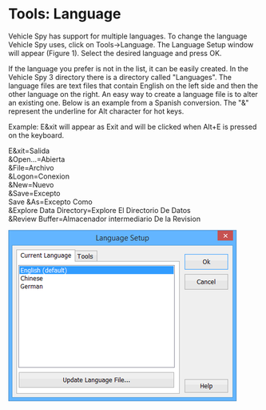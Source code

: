 # Tools: Language

Vehicle Spy has support for multiple languages. To change the language Vehicle Spy uses, click on Tools->Language. The Language Setup window will appear (Figure 1). Select the desired language and press OK.

If the language you prefer is not in the list, it can be easily created. In the Vehicle Spy 3 directory there is a directory called "Languages". The language files are text files that contain English on the left side and then the other language on the right. An easy way to create a language file is to alter an existing one. Below is an example from a Spanish conversion. The "&" represent the underline for Alt character for hot keys.

Example: E\&xit will appear as Exit and will be clicked when Alt+E is pressed on the keyboard.

E\&xit=Salida\
\&Open...=Abierta\
\&File=Archivo\
\&Logon=Conexion\
\&New=Nuevo\
\&Save=Excepto\
Save \&As=Excepto Como\
\&Explore Data Directory=Explore El Directorio De Datos\
\&Review Buffer=Almacenador intermediario De la Revision

![Figure 1: Vehicle Spy language selection](../../../.gitbook/assets/Language.gif)
